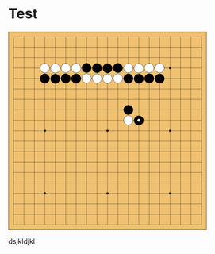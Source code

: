# Test

<svg height="400" width="400" xmlns="http://www.w3.org/2000/svg" fill="none" stroke="none"><defs></defs><g fill="#EFC171" fill-rule="evenodd" stroke="#000000" stroke-width="1" stroke-linecap="round" stroke-linejoin="round"><path d="M 0,0 L 0,400 L 400,400 L 400,0 Z"></path></g><g fill="#EFC171" fill-rule="evenodd" stroke="#000000" stroke-width="0.2" stroke-linecap="round" stroke-linejoin="round"><path d="M 10.526,10.526 L 10.526,389.474 Z"></path></g><g fill="#EFC171" fill-rule="evenodd" stroke="#000000" stroke-width="0.2" stroke-linecap="round" stroke-linejoin="round"><path d="M 10.526,10.526 L 389.474,10.526 Z"></path></g><g fill="#EFC171" fill-rule="evenodd" stroke="#000000" stroke-width="0.2" stroke-linecap="round" stroke-linejoin="round"><path d="M 31.579,10.526 L 31.579,389.474 Z"></path></g><g fill="#EFC171" fill-rule="evenodd" stroke="#000000" stroke-width="0.2" stroke-linecap="round" stroke-linejoin="round"><path d="M 10.526,31.579 L 389.474,31.579 Z"></path></g><g fill="#EFC171" fill-rule="evenodd" stroke="#000000" stroke-width="0.2" stroke-linecap="round" stroke-linejoin="round"><path d="M 52.632,10.526 L 52.632,389.474 Z"></path></g><g fill="#EFC171" fill-rule="evenodd" stroke="#000000" stroke-width="0.2" stroke-linecap="round" stroke-linejoin="round"><path d="M 10.526,52.632 L 389.474,52.632 Z"></path></g><g fill="#EFC171" fill-rule="evenodd" stroke="#000000" stroke-width="0.2" stroke-linecap="round" stroke-linejoin="round"><path d="M 73.684,10.526 L 73.684,389.474 Z"></path></g><g fill="#EFC171" fill-rule="evenodd" stroke="#000000" stroke-width="0.2" stroke-linecap="round" stroke-linejoin="round"><path d="M 10.526,73.684 L 389.474,73.684 Z"></path></g><g fill="#EFC171" fill-rule="evenodd" stroke="#000000" stroke-width="0.2" stroke-linecap="round" stroke-linejoin="round"><path d="M 94.737,10.526 L 94.737,389.474 Z"></path></g><g fill="#EFC171" fill-rule="evenodd" stroke="#000000" stroke-width="0.2" stroke-linecap="round" stroke-linejoin="round"><path d="M 10.526,94.737 L 389.474,94.737 Z"></path></g><g fill="#EFC171" fill-rule="evenodd" stroke="#000000" stroke-width="0.2" stroke-linecap="round" stroke-linejoin="round"><path d="M 115.789,10.526 L 115.789,389.474 Z"></path></g><g fill="#EFC171" fill-rule="evenodd" stroke="#000000" stroke-width="0.2" stroke-linecap="round" stroke-linejoin="round"><path d="M 10.526,115.789 L 389.474,115.789 Z"></path></g><g fill="#EFC171" fill-rule="evenodd" stroke="#000000" stroke-width="0.2" stroke-linecap="round" stroke-linejoin="round"><path d="M 136.842,10.526 L 136.842,389.474 Z"></path></g><g fill="#EFC171" fill-rule="evenodd" stroke="#000000" stroke-width="0.2" stroke-linecap="round" stroke-linejoin="round"><path d="M 10.526,136.842 L 389.474,136.842 Z"></path></g><g fill="#EFC171" fill-rule="evenodd" stroke="#000000" stroke-width="0.2" stroke-linecap="round" stroke-linejoin="round"><path d="M 157.895,10.526 L 157.895,389.474 Z"></path></g><g fill="#EFC171" fill-rule="evenodd" stroke="#000000" stroke-width="0.2" stroke-linecap="round" stroke-linejoin="round"><path d="M 10.526,157.895 L 389.474,157.895 Z"></path></g><g fill="#EFC171" fill-rule="evenodd" stroke="#000000" stroke-width="0.2" stroke-linecap="round" stroke-linejoin="round"><path d="M 178.947,10.526 L 178.947,389.474 Z"></path></g><g fill="#EFC171" fill-rule="evenodd" stroke="#000000" stroke-width="0.2" stroke-linecap="round" stroke-linejoin="round"><path d="M 10.526,178.947 L 389.474,178.947 Z"></path></g><g fill="#EFC171" fill-rule="evenodd" stroke="#000000" stroke-width="0.2" stroke-linecap="round" stroke-linejoin="round"><path d="M 200,10.526 L 200,389.474 Z"></path></g><g fill="#EFC171" fill-rule="evenodd" stroke="#000000" stroke-width="0.2" stroke-linecap="round" stroke-linejoin="round"><path d="M 10.526,200 L 389.474,200 Z"></path></g><g fill="#EFC171" fill-rule="evenodd" stroke="#000000" stroke-width="0.2" stroke-linecap="round" stroke-linejoin="round"><path d="M 221.053,10.526 L 221.053,389.474 Z"></path></g><g fill="#EFC171" fill-rule="evenodd" stroke="#000000" stroke-width="0.2" stroke-linecap="round" stroke-linejoin="round"><path d="M 10.526,221.053 L 389.474,221.053 Z"></path></g><g fill="#EFC171" fill-rule="evenodd" stroke="#000000" stroke-width="0.2" stroke-linecap="round" stroke-linejoin="round"><path d="M 242.105,10.526 L 242.105,389.474 Z"></path></g><g fill="#EFC171" fill-rule="evenodd" stroke="#000000" stroke-width="0.2" stroke-linecap="round" stroke-linejoin="round"><path d="M 10.526,242.105 L 389.474,242.105 Z"></path></g><g fill="#EFC171" fill-rule="evenodd" stroke="#000000" stroke-width="0.2" stroke-linecap="round" stroke-linejoin="round"><path d="M 263.158,10.526 L 263.158,389.474 Z"></path></g><g fill="#EFC171" fill-rule="evenodd" stroke="#000000" stroke-width="0.2" stroke-linecap="round" stroke-linejoin="round"><path d="M 10.526,263.158 L 389.474,263.158 Z"></path></g><g fill="#EFC171" fill-rule="evenodd" stroke="#000000" stroke-width="0.2" stroke-linecap="round" stroke-linejoin="round"><path d="M 284.211,10.526 L 284.211,389.474 Z"></path></g><g fill="#EFC171" fill-rule="evenodd" stroke="#000000" stroke-width="0.2" stroke-linecap="round" stroke-linejoin="round"><path d="M 10.526,284.211 L 389.474,284.211 Z"></path></g><g fill="#EFC171" fill-rule="evenodd" stroke="#000000" stroke-width="0.2" stroke-linecap="round" stroke-linejoin="round"><path d="M 305.263,10.526 L 305.263,389.474 Z"></path></g><g fill="#EFC171" fill-rule="evenodd" stroke="#000000" stroke-width="0.2" stroke-linecap="round" stroke-linejoin="round"><path d="M 10.526,305.263 L 389.474,305.263 Z"></path></g><g fill="#EFC171" fill-rule="evenodd" stroke="#000000" stroke-width="0.2" stroke-linecap="round" stroke-linejoin="round"><path d="M 326.316,10.526 L 326.316,389.474 Z"></path></g><g fill="#EFC171" fill-rule="evenodd" stroke="#000000" stroke-width="0.2" stroke-linecap="round" stroke-linejoin="round"><path d="M 10.526,326.316 L 389.474,326.316 Z"></path></g><g fill="#EFC171" fill-rule="evenodd" stroke="#000000" stroke-width="0.2" stroke-linecap="round" stroke-linejoin="round"><path d="M 347.368,10.526 L 347.368,389.474 Z"></path></g><g fill="#EFC171" fill-rule="evenodd" stroke="#000000" stroke-width="0.2" stroke-linecap="round" stroke-linejoin="round"><path d="M 10.526,347.368 L 389.474,347.368 Z"></path></g><g fill="#EFC171" fill-rule="evenodd" stroke="#000000" stroke-width="0.2" stroke-linecap="round" stroke-linejoin="round"><path d="M 368.421,10.526 L 368.421,389.474 Z"></path></g><g fill="#EFC171" fill-rule="evenodd" stroke="#000000" stroke-width="0.2" stroke-linecap="round" stroke-linejoin="round"><path d="M 10.526,368.421 L 389.474,368.421 Z"></path></g><g fill="#EFC171" fill-rule="evenodd" stroke="#000000" stroke-width="0.2" stroke-linecap="round" stroke-linejoin="round"><path d="M 389.474,10.526 L 389.474,389.474 Z"></path></g><g fill="#EFC171" fill-rule="evenodd" stroke="#000000" stroke-width="0.2" stroke-linecap="round" stroke-linejoin="round"><path d="M 10.526,389.474 L 389.474,389.474 Z"></path></g><g fill="#000000" fill-rule="evenodd" stroke="#000000" stroke-width="0.2" stroke-linecap="round" stroke-linejoin="round"><path d="M 75.789,73.684 A 2.105 2.105 0 1 1 75.789474 73.674211 Z"></path></g><g fill="#000000" fill-rule="evenodd" stroke="#000000" stroke-width="0.2" stroke-linecap="round" stroke-linejoin="round"><path d="M 75.789,200 A 2.105 2.105 0 1 1 75.789474 199.99 Z"></path></g><g fill="#000000" fill-rule="evenodd" stroke="#000000" stroke-width="0.2" stroke-linecap="round" stroke-linejoin="round"><path d="M 75.789,326.316 A 2.105 2.105 0 1 1 75.789474 326.305789 Z"></path></g><g fill="#000000" fill-rule="evenodd" stroke="#000000" stroke-width="0.2" stroke-linecap="round" stroke-linejoin="round"><path d="M 202.105,73.684 A 2.105 2.105 0 1 1 202.105263 73.674211 Z"></path></g><g fill="#000000" fill-rule="evenodd" stroke="#000000" stroke-width="0.2" stroke-linecap="round" stroke-linejoin="round"><path d="M 202.105,200 A 2.105 2.105 0 1 1 202.105263 199.99 Z"></path></g><g fill="#000000" fill-rule="evenodd" stroke="#000000" stroke-width="0.2" stroke-linecap="round" stroke-linejoin="round"><path d="M 202.105,326.316 A 2.105 2.105 0 1 1 202.105263 326.305789 Z"></path></g><g fill="#000000" fill-rule="evenodd" stroke="#000000" stroke-width="0.2" stroke-linecap="round" stroke-linejoin="round"><path d="M 328.421,73.684 A 2.105 2.105 0 1 1 328.421053 73.674211 Z"></path></g><g fill="#000000" fill-rule="evenodd" stroke="#000000" stroke-width="0.2" stroke-linecap="round" stroke-linejoin="round"><path d="M 328.421,200 A 2.105 2.105 0 1 1 328.421053 199.99 Z"></path></g><g fill="#000000" fill-rule="evenodd" stroke="#000000" stroke-width="0.2" stroke-linecap="round" stroke-linejoin="round"><path d="M 328.421,326.316 A 2.105 2.105 0 1 1 328.421053 326.305789 Z"></path></g><g fill="#FFFFFF" fill-rule="evenodd" stroke="#000000" stroke-width="0.5" stroke-linecap="round" stroke-linejoin="round"><path d="M 83.158,73.684 A 9.474 9.474 0 1 1 83.157895 73.674211 Z"></path></g><g fill="#000000" fill-rule="evenodd" stroke="#000000" stroke-width="0.5" stroke-linecap="round" stroke-linejoin="round"><path d="M 83.158,94.737 A 9.474 9.474 0 1 1 83.157895 94.726842 Z"></path></g><g fill="#FFFFFF" fill-rule="evenodd" stroke="#000000" stroke-width="0.5" stroke-linecap="round" stroke-linejoin="round"><path d="M 104.211,73.684 A 9.474 9.474 0 1 1 104.210526 73.674211 Z"></path></g><g fill="#000000" fill-rule="evenodd" stroke="#000000" stroke-width="0.5" stroke-linecap="round" stroke-linejoin="round"><path d="M 104.211,94.737 A 9.474 9.474 0 1 1 104.210526 94.726842 Z"></path></g><g fill="#FFFFFF" fill-rule="evenodd" stroke="#000000" stroke-width="0.5" stroke-linecap="round" stroke-linejoin="round"><path d="M 125.263,73.684 A 9.474 9.474 0 1 1 125.263158 73.674211 Z"></path></g><g fill="#000000" fill-rule="evenodd" stroke="#000000" stroke-width="0.5" stroke-linecap="round" stroke-linejoin="round"><path d="M 125.263,94.737 A 9.474 9.474 0 1 1 125.263158 94.726842 Z"></path></g><g fill="#FFFFFF" fill-rule="evenodd" stroke="#000000" stroke-width="0.5" stroke-linecap="round" stroke-linejoin="round"><path d="M 146.316,73.684 A 9.474 9.474 0 1 1 146.315789 73.674211 Z"></path></g><g fill="#000000" fill-rule="evenodd" stroke="#000000" stroke-width="0.5" stroke-linecap="round" stroke-linejoin="round"><path d="M 146.316,94.737 A 9.474 9.474 0 1 1 146.315789 94.726842 Z"></path></g><g fill="#000000" fill-rule="evenodd" stroke="#000000" stroke-width="0.5" stroke-linecap="round" stroke-linejoin="round"><path d="M 167.368,73.684 A 9.474 9.474 0 1 1 167.368421 73.674211 Z"></path></g><g fill="#FFFFFF" fill-rule="evenodd" stroke="#000000" stroke-width="0.5" stroke-linecap="round" stroke-linejoin="round"><path d="M 167.368,94.737 A 9.474 9.474 0 1 1 167.368421 94.726842 Z"></path></g><g fill="#000000" fill-rule="evenodd" stroke="#000000" stroke-width="0.5" stroke-linecap="round" stroke-linejoin="round"><path d="M 188.421,73.684 A 9.474 9.474 0 1 1 188.421053 73.674211 Z"></path></g><g fill="#FFFFFF" fill-rule="evenodd" stroke="#000000" stroke-width="0.5" stroke-linecap="round" stroke-linejoin="round"><path d="M 188.421,94.737 A 9.474 9.474 0 1 1 188.421053 94.726842 Z"></path></g><g fill="#000000" fill-rule="evenodd" stroke="#000000" stroke-width="0.5" stroke-linecap="round" stroke-linejoin="round"><path d="M 209.474,73.684 A 9.474 9.474 0 1 1 209.473684 73.674211 Z"></path></g><g fill="#FFFFFF" fill-rule="evenodd" stroke="#000000" stroke-width="0.5" stroke-linecap="round" stroke-linejoin="round"><path d="M 209.474,94.737 A 9.474 9.474 0 1 1 209.473684 94.726842 Z"></path></g><g fill="#000000" fill-rule="evenodd" stroke="#000000" stroke-width="0.5" stroke-linecap="round" stroke-linejoin="round"><path d="M 230.526,73.684 A 9.474 9.474 0 1 1 230.526316 73.674211 Z"></path></g><g fill="#FFFFFF" fill-rule="evenodd" stroke="#000000" stroke-width="0.5" stroke-linecap="round" stroke-linejoin="round"><path d="M 230.526,94.737 A 9.474 9.474 0 1 1 230.526316 94.726842 Z"></path></g><g fill="#FFFFFF" fill-rule="evenodd" stroke="#000000" stroke-width="0.5" stroke-linecap="round" stroke-linejoin="round"><path d="M 251.579,73.684 A 9.474 9.474 0 1 1 251.578947 73.674211 Z"></path></g><g fill="#000000" fill-rule="evenodd" stroke="#000000" stroke-width="0.5" stroke-linecap="round" stroke-linejoin="round"><path d="M 251.579,94.737 A 9.474 9.474 0 1 1 251.578947 94.726842 Z"></path></g><g fill="#000000" fill-rule="evenodd" stroke="#000000" stroke-width="0.5" stroke-linecap="round" stroke-linejoin="round"><path d="M 251.579,157.895 A 9.474 9.474 0 1 1 251.578947 157.884737 Z"></path></g><g fill="#FFFFFF" fill-rule="evenodd" stroke="#000000" stroke-width="0.5" stroke-linecap="round" stroke-linejoin="round"><path d="M 251.579,178.947 A 9.474 9.474 0 1 1 251.578947 178.937368 Z"></path></g><g fill="#FFFFFF" fill-rule="evenodd" stroke="#000000" stroke-width="0.5" stroke-linecap="round" stroke-linejoin="round"><path d="M 272.632,73.684 A 9.474 9.474 0 1 1 272.631579 73.674211 Z"></path></g><g fill="#000000" fill-rule="evenodd" stroke="#000000" stroke-width="0.5" stroke-linecap="round" stroke-linejoin="round"><path d="M 272.632,94.737 A 9.474 9.474 0 1 1 272.631579 94.726842 Z"></path></g><g fill="#000000" fill-rule="evenodd" stroke="#000000" stroke-width="0.5" stroke-linecap="round" stroke-linejoin="round"><path d="M 272.632,178.947 A 9.474 9.474 0 1 1 272.631579 178.937368 Z"></path></g><g fill="#FFFFFF" fill-rule="evenodd" stroke="#000000" stroke-width="0.5" stroke-linecap="round" stroke-linejoin="round"><path d="M 293.684,73.684 A 9.474 9.474 0 1 1 293.684211 73.674211 Z"></path></g><g fill="#000000" fill-rule="evenodd" stroke="#000000" stroke-width="0.5" stroke-linecap="round" stroke-linejoin="round"><path d="M 293.684,94.737 A 9.474 9.474 0 1 1 293.684211 94.726842 Z"></path></g><g fill="#FFFFFF" fill-rule="evenodd" stroke="#000000" stroke-width="0.5" stroke-linecap="round" stroke-linejoin="round"><path d="M 314.737,73.684 A 9.474 9.474 0 1 1 314.736842 73.674211 Z"></path></g><g fill="#000000" fill-rule="evenodd" stroke="#000000" stroke-width="0.5" stroke-linecap="round" stroke-linejoin="round"><path d="M 314.737,94.737 A 9.474 9.474 0 1 1 314.736842 94.726842 Z"></path></g><g fill="#FFFFFF" fill-rule="evenodd" stroke="#FFFFFF" stroke-width="0.4" stroke-linecap="round" stroke-linejoin="round"><path d="M 265.789,178.947 A 2.632 2.632 0 1 1 265.789474 178.937368 Z"></path></g></svg>

dsjkldjkl